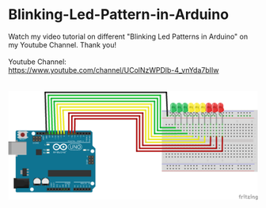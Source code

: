 # Blinking-Led-Pattern-in-Arduino
Watch my video tutorial on different "Blinking Led Patterns in Arduino" on my Youtube Channel. Thank you! \
\
Youtube Channel: \
https://www.youtube.com/channel/UColNzWPDlb-4_vnYda7bIIw \
\
\
![Circuit Diagram](https://github.com/benjamingandeza/Blinking-Led-Pattern-in-Arduino/blob/master/Circuit%20Diagram.png)

